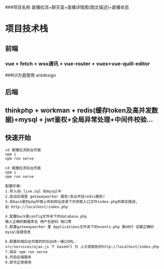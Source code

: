 ###项目名称 直播拉流+聊天室+直播详情图(图文描述)+直播状态



# 项目技术栈

## 前端

### vue + fetch + wss通讯 + vue-router + vuex+vue-quill-editor

###UI方面使用 antdesign



## 后端

## thinkphp + workman + redis(缓存token及高并发数据)+mysql + jwt鉴权+全局异常处理+中间件校验...



## 快速开始

```
cd 直播拉流前台页面 
npm i
npm run serve

cd 直播拉流后台页面 
npm i
npm run serve

配置环境:
1.导入db_live.sql 到mysql中
2.启动后端里 gatewayworker 服务(务必开启redis服务)
3.将back里的php环境上传到网址目录下并获取入口文件index.php的真实路径,
如 http://localhost/index.php

4.配置back里config文件夹下的database.php
输入正确的数据库名 用户名密码 端口等
5.配置gatewayworker 里 Applications文件夹下的events.php 第40行 设置正确的mysql连接信息

6.配置前端后台页面的的后台统一接口URL：
src/services/ajax.js 下 baseUrl 为 上方获取到的http://localhost/index.php
7.保存 npm run serve
8.开启后端服务
9.即可正常使用


```

